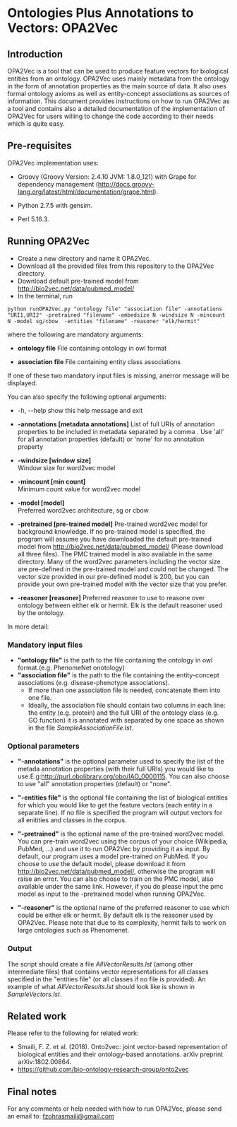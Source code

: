 # Ontologies Plus Annotations to Vectors: OPA2Vec
## Introduction
OPA2Vec is a tool that can be used to produce feature vectors for biological entities from an ontology. OPA2Vec uses mainly metadata from the ontology in the form of annotation properties as the main source of data. It also uses formal ontology axioms as well as entity-concept associations as sources of information. 
This document provides instructions on how to run OPA2Vec as a tool and contains also a detailed documentation of the implementation of OPA2Vec for users willing to change the code according to their needs which is quite easy.

## Pre-requisites
OPA2Vec implementation uses: 
 - Groovy (Groovy Version: 2.4.10 JVM: 1.8.0_121) with Grape for dependency management (http://docs.groovy-lang.org/latest/html/documentation/grape.html).
 
 -  Python 2.7.5 with gensim.
 
 - Perl 5.16.3.

## Running OPA2Vec
- Create a new directory and name it OPA2Vec.
- Download all the provided files from this repository to the OPA2Vec directory.
- Download default pre-trained model from http://bio2vec.net/data/pubmed_model/ 
- In the terminal, run 
```
python runOPA2Vec.py "ontology file" "association file" -annotations "URI1,URI2" -pretrained "filename" -embedsize N -windsize N -mincount N -model sg/cbow  -entities "filename" -reasoner "elk/hermit"
```

where the following are mandatory arguments:

 - **ontology file**            File containing ontology in owl format
  
 - **association file**         File containing entity class associations
  
If one of these two mandatory input files is missing, anerror message will be displayed. 

You can also specify the following optional arguments:

 -  -h, --help              show this help message and exit
 
 -  **-annotations [metadata annotations]**
 List of full URIs of annotation properties to be included in metadata separated by a comma . Use 'all' for all annotation properties (default) or 'none' for no annotation property


 - **-windsize [window size]**  
                                Window size for word2vec model

  - **-mincount [min count]**  
                                Minimum count value for word2vec model
  - **-model [model]**         
  Preferred word2vec architecture, sg or cbow
 
  - **-pretrained [pre-trained model]**
  Pre-trained word2vec model for background knowledge. If no pre-trained model is specified, the program will assume you have downloaded the default pre-trained model from http://bio2vec.net/data/pubmed_model/ (Please download all three files). The PMC trained model is also available in the same directory. Many of the word2vec parameters including the vector size are pre-defined in the pre-trained model and could not be changed. The vector size provided in our pre-defined model is 200, but you can provide your own pre-trained model with the vector size that you prefer. 
  
  - **-reasoner [reasoner]**
  Preferred reasoner to use to reasone over ontology between either elk or hermit. Elk is the default reasoner used by the ontology.
  
 
  
In more detail:
### Mandatory input files
- **"ontology file"** is the path to the file containing the ontology in owl format.(e.g. PhenomeNet onotology)
- **"association file"** is the path to the file containing the entity-concept associations (e.g. disease-phenotype associations).  
    + If more than one association file is needed, concatenate them into one file.
    + Ideally, the association file should contain two columns in each line: the entity (e.g. protein) and the full URI of the ontology class (e.g. GO function) it is annotated with separated by one space as shown in the file *SampleAssociationFile.lst*. 
### Optional parameters
- **"-annotations"** is the optional parameter used to specify the list of the metada annotation properties (with their full URIs) you would like to use.E.g:<http://purl.obolibrary.org/obo/IAO_0000115>. You can also choose to use "all" annotation properties (default) or "none".

- **"-entities file"** is the optional file containing the list of biological entities for which you would like to get the feature vectors (each entity in a separate line). If no file is specified the program will output vectors for all enitities and classes in the corpus.

- **"-pretrained"** is the optional name of the pre-trained word2vec model. You can pre-train word2vec using the corpus of your choice (Wikipedia, PubMed, ...) and use it to run OPA2Vec by providing it as input. By default, our program uses a model pre-trained on PubMed. If you choose to use the default model, please download it from  http://bio2vec.net/data/pubmed_model/, otherwise the program will raise an error. You can also choose to train on the PMC model, also available under the same link. However, if you do please input the pmc model as input to the -pretrained model when running OPA2Vec.

- **"-reasoner"** is the optional name of the preferred reasoner to use which could be either elk or hermit. By default elk is the reasoner used by OPA2Vec. Please note that due to its complexity, hermit fails to work on large ontologies such as Phenomenet. 

### Output
The script should create a file *AllVectorResults.lst* (among other intermediate files) that contains vector representations for all classes specified in the "entities file" (or all classes if no file is provided). An example of what *AllVectorResults.lst* should look like is shown in *SampleVectors.lst*.

## Related work
Please refer to the following  for related work:
- Smaili, F. Z. et al. (2018). Onto2vec: joint vector-based representation of
biological entities and their ontology-based annotations. arXiv preprint
arXiv:1802.00864.
- https://github.com/bio-ontology-research-group/onto2vec
## Final notes
For any comments or help needed with how to run OPA2Vec, please send an email to: fzohrasmaili@gmail.com
